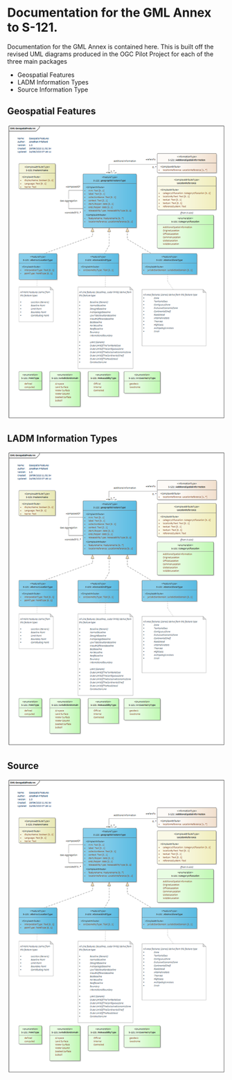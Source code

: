 # Documentation for the GML Annex to S-121. 

Documentation for the GML Annex is contained here. This is built off the revised UML diagrams produced in the OGC Pilot Project for each of the three main packages

* Geospatial Features
* LADM Information Types
* Source Information Type

## Geospatial Features
![geospatial features](GeospatialFeatures.png)


## LADM Information Types
![geospatial features](GeospatialFeatures.png)



## Source
![geospatial features](GeospatialFeatures.png)
